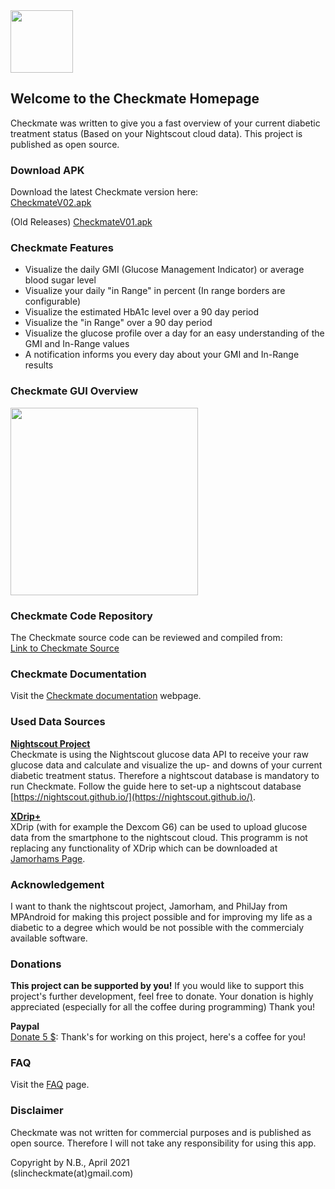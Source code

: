 <img src="https://user-images.githubusercontent.com/53019596/114172661-3c119100-9936-11eb-826f-375bff51032b.png" width="100" height="100">


## Welcome to the Checkmate Homepage
Checkmate was written to give you a fast overview of your current diabetic treatment status (Based on your Nightscout cloud data). 
This project is published as open source.

### Download APK
Download the latest Checkmate version here:      
[CheckmateV02.apk](https://github.com/slinGitHub/Checkmate/releases/download/2/CheckmateV02.apk)

(Old Releases)
[CheckmateV01.apk](https://github.com/slinGitHub/Checkmate/releases/download/2/CheckmateV01.apk)

### Checkmate Features
- Visualize the daily GMI (Glucose Management Indicator) or average blood sugar level
- Visualize your daily "in Range" in percent (In range borders are configurable)
- Visualize the estimated HbA1c level over a 90 day period
- Visualize the "in Range" over a 90 day period
- Visualize the glucose profile over a day for an easy understanding of the GMI and In-Range values
- A notification informs you every day about your GMI and In-Range results

### Checkmate GUI Overview
<img src="https://user-images.githubusercontent.com/53019596/115973698-5d3dc880-a557-11eb-9c51-bdc6b29b020e.png" width="300">

### Checkmate Code Repository
The Checkmate source code can be reviewed and compiled from:  
[Link to Checkmate Source](https://github.com/slinGitHub/Checkmate/tree/dev)

### Checkmate Documentation

Visit the [Checkmate documentation](documentation.md) webpage.

### Used Data Sources

**[Nightscout Project](http://www.nightscout.info)**  
Checkmate is using the Nightscout glucose data API to receive your raw glucose data and calculate and visualize the up- and downs of your current diabetic treatment status. Therefore a nightscout database is mandatory to run Checkmate. Follow the guide here to set-up a nightscout database [https://nightscout.github.io/](https://nightscout.github.io/).

**[XDrip+](https://jamorham.github.io)**  
XDrip (with for example the Dexcom G6) can be used to upload glucose data from the smartphone to the nightscout cloud.
This programm is not replacing any functionality of XDrip which can be downloaded at [Jamorhams Page](https://jamorham.github.io).

### Acknowledgement
I want to thank the nightscout project, Jamorham, and PhilJay from MPAndroid for making this project possible and for improving my life as a diabetic to a degree which would be not possible with the commercialy available software.

### Donations
**This project can be supported by you!** If you would like to support this project's further development, feel free to donate. Your donation is highly appreciated (especially for all the coffee during programming) Thank you!

**Paypal**  
[Donate 5 $](https://www.paypal.com/donate?hosted_button_id=CF3AHXTKNARRL): Thank's for working on this project, here's a coffee for you!

### FAQ
Visit the [FAQ](faq.md) page.

### Disclaimer
Checkmate was not written for commercial purposes and is published as open source.
Therefore I will not take any responsibility for using this app.

Copyright by N.B., April 2021  
(slincheckmate(at)gmail.com)
